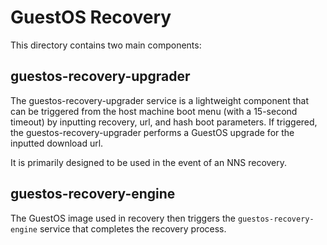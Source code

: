 # GuestOS Recovery

This directory contains two main components:

## guestos-recovery-upgrader

The guestos-recovery-upgrader service is a lightweight component that can be triggered from the host machine boot menu (with a 15-second timeout) by inputting recovery, url, and hash boot parameters. If triggered, the guestos-recovery-upgrader performs a GuestOS upgrade for the inputted download url.

It is primarily designed to be used in the event of an NNS recovery.

## guestos-recovery-engine

The GuestOS image used in recovery then triggers the `guestos-recovery-engine` service that completes the recovery process. 

